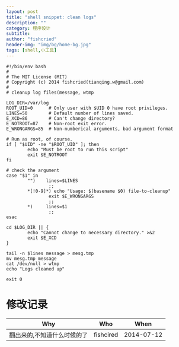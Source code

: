 ```yaml
---
layout: post
title: "shell snippet: clean logs"
description: ""
category: 程序设计
subtitle:
author: "fishcried"
header-img: "img/bg/home-bg.jpg"
tags: [shell,小工具]
---
```


	#!/bin/env bash
	#
	# The MIT License (MIT)
	# Copyright (c) 2014 fishcried(tianqing.w@gmail.com)
	#
	# cleanup log files(message, wtmp
	
	LOG_DIR=/var/log
	ROOT_UID=0      # Only user with $UID 0 have root privileges.
	LINES=50        # Default number of lines saved.
	E_XCD=86        # Can't change directory?
	E_NOTROOT=87    # Non-root exit error.
	E_WRONGARGS=85  # Non-numberical arguments, bad argument format
	
	# Run as root, of course.
	if [ "$UID" -ne "$ROOT_UID" ]; then
	        echo "Must be root to run this script"
	        exit $E_NOTROOT
	fi
	
	# check the argument
	case "$1" in
	        "")    lines=$LINES
	                ;;
	        *[!0-9]*) echo "Usage: $(basename $0) file-to-cleanup"
	                exit $E_WRONGARGS
	                ;;
	        *)     lines=$1
	                ;;
	esac
	        
	cd $LOG_DIR || {
	        echo "Cannot change to necessary directory." >&2
	        exit $E_XCD
	}
	
	tail -n $lines message > mesg.tmp
	mv mesg.tmp message
	cat /dev/null > wtmp
	echo "Logs cleaned up"
	
	exit 0

# 修改记录 

|Why | Who | When |
|----|-----|------|
|翻出来的,不知道什么时候的了|fishcired|2014-07-12 |
